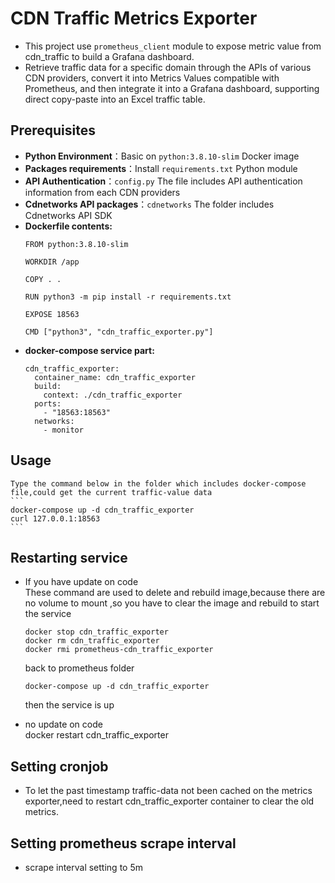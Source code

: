 # CDN Traffic Metrics Exporter

- This project use `prometheus_client` module to expose metric value from cdn_traffic to build a Grafana dashboard.
- Retrieve traffic data for a specific domain through the APIs of various CDN providers, convert it into Metrics Values compatible with Prometheus, and then integrate it into a Grafana dashboard, supporting direct copy-paste into an Excel traffic table.

## Prerequisites  
- **Python Environment**：Basic on `python:3.8.10-slim` Docker image  
- **Packages requirements**：Install `requirements.txt` Python module  
- **API Authentication**：`config.py` The file includes API authentication information from each CDN providers
- **Cdnetworks API packages**：`cdnetworks` The folder includes Cdnetworks API SDK  
- **Dockerfile contents:**  
    ```
    FROM python:3.8.10-slim

    WORKDIR /app

    COPY . .

    RUN python3 -m pip install -r requirements.txt

    EXPOSE 18563

    CMD ["python3", "cdn_traffic_exporter.py"]
    ```  
- **docker-compose service part:**  
    ```
    cdn_traffic_exporter:
      container_name: cdn_traffic_exporter
      build:
        context: ./cdn_traffic_exporter
      ports:
        - "18563:18563"
      networks:
        - monitor
    ```


## Usage
    Type the command below in the folder which includes docker-compose file,could get the current traffic-value data
    ```
    docker-compose up -d cdn_traffic_exporter
    curl 127.0.0.1:18563
    ```

## Restarting service  
- If you have update on code  
    These command are used to delete and rebuild image,because there are no volume to mount ,so you have to clear the image and rebuild to start the service  
    ```
    docker stop cdn_traffic_exporter
    docker rm cdn_traffic_exporter
    docker rmi prometheus-cdn_traffic_exporter
    ```
    back to prometheus folder
    ```
    docker-compose up -d cdn_traffic_exporter
    ```
    then the service is up  
    
- no update on code  
    docker restart cdn_traffic_exporter

## Setting cronjob
- To let the past timestamp traffic-data not been cached on the metrics exporter,need to restart cdn_traffic_exporter container to clear the old metrics.

## Setting prometheus scrape interval
- scrape interval setting to 5m
